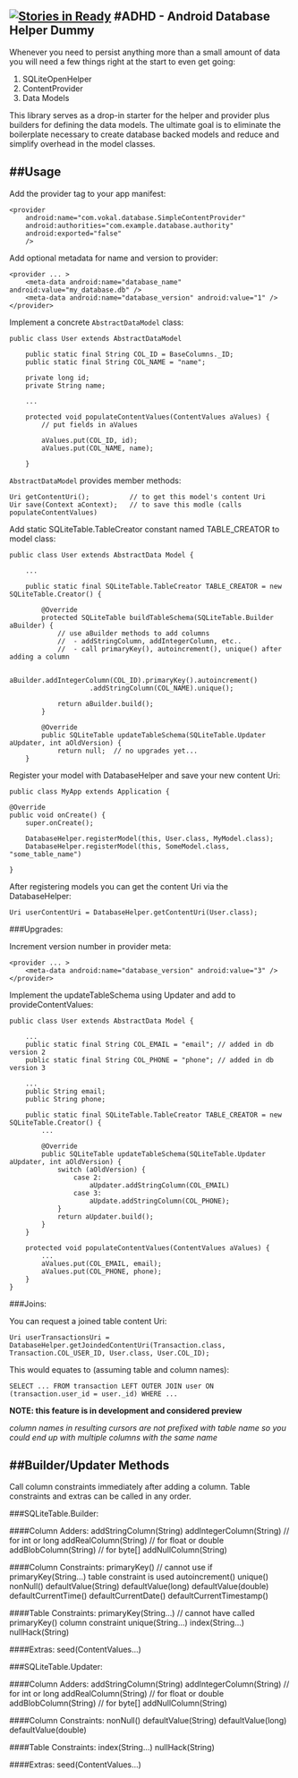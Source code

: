 [![Stories in Ready](https://badge.waffle.io/vokalinteractive/android_database_helper.png?label=ready&title=Ready)](https://waffle.io/vokalinteractive/android_database_helper)
#ADHD - Android Database Helper Dummy
---

Whenever you need to persist anything more than a small amount of data you will need a few things right at the start to even get going:

1. SQLiteOpenHelper
2. ContentProvider
3. Data Models

This library serves as a drop-in starter for the helper and provider plus builders for defining the data models. 
The ultimate goal is to eliminate the boilerplate necessary to create database backed models and reduce and simplify overhead in the model classes. 

##Usage
---
Add the provider tag to your app manifest:

	<provider
    	android:name="com.vokal.database.SimpleContentProvider"
        android:authorities="com.example.database.authority"
        android:exported="false"
        />
        
Add optional metadata for name and version to provider:

	<provider ... >
        <meta-data android:name="database_name" android:value="my_database.db" />
        <meta-data android:name="database_version" android:value="1" />
	</provider>
	       
Implement a concrete `AbstractDataModel` class:

	public class User extends AbstractDataModel
	
		public static final String COL_ID = BaseColumns._ID;
		public static final String COL_NAME = "name";
		
		private long id;
		private String name;
		
		...
	
		protected void populateContentValues(ContentValues aValues) {
			// put fields in aValues

			aValues.put(COL_ID, id);
			aValues.put(COL_NAME, name);
			
		}
		
`AbstractDataModel` provides member methods:

	Uri getContentUri();          // to get this model's content Uri
	Uir save(Context aContext);   // to save this modle (calls populateContentValues)
	
Add static SQLiteTable.TableCreator constant named TABLE_CREATOR to model class:


	public class User extends AbstractData Model {
	
		...
		
		public static final SQLiteTable.TableCreator TABLE_CREATOR = new SQLiteTable.Creator() {
	
			@Override
    		protected SQLiteTable buildTableSchema(SQLiteTable.Builder aBuilder) {
        		// use aBuilder methods to add columns
       			//  - addStringColumn, addIntegerColumn, etc..
        		//  - call primaryKey(), autoincrement(), unique() after adding a column
        
        		aBuilder.addIntegerColumn(COL_ID).primaryKey().autoincrement()
                    	.addStringColumn(COL_NAME).unique();
                    
        		return aBuilder.build();
    		}
    		
    		@Override
        	public SQLiteTable updateTableSchema(SQLiteTable.Updater aUpdater, int aOldVersion) {
            	return null;  // no upgrades yet...
        }   
     
	  		      
Register your model with DatabaseHelper and save your new content Uri:

	public class MyApp extends Application {
	
	@Override
	public void onCreate() {
		super.onCreate();

		DatabaseHelper.registerModel(this, User.class, MyModel.class);
		DatabaseHelper.registerModel(this, SomeModel.class, "some_table_name")
		
	}

After registering models you can get the content Uri via the DatabaseHelper:

	Uri userContentUri = DatabaseHelper.getContentUri(User.class);
	
###Upgrades:

Increment version number in provider meta:

	<provider ... >
        <meta-data android:name="database_version" android:value="3" />
	</provider>


Implement the updateTableSchema using Updater and add to provideContentValues:  

	public class User extends AbstractData Model {
	
		...
		public static final String COL_EMAIL = "email"; // added in db version 2
		public static final String COL_PHONE = "phone"; // added in db version 3
		
		...
		public String email;
		public String phone;
		
		public static final SQLiteTable.TableCreator TABLE_CREATOR = new SQLiteTable.Creator() {
			...
			
			@Override
	        public SQLiteTable updateTableSchema(SQLiteTable.Updater aUpdater, int aOldVersion) {
				switch (aOldVersion) {
        	   		case 2:
		    	       	aUpdater.addStringColumn(COL_EMAIL)
    	        	case 3: 
    	           		aUpdate.addStringColumn(COL_PHONE);
				}
				return aUpdater.build();
			}
		}
		
		protected void populateContentValues(ContentValues aValues) {
			...
			aValues.put(COL_EMAIL, email);
			aValues.put(COL_PHONE, phone);
		}
	}		
	
###Joins:
	
You can request a joined table content Uri:
	
	Uri userTransactionsUri = DatabaseHelper.getJoindedContentUri(Transaction.class, Transaction.COL_USER_ID, User.class, User.COL_ID);

This would equates to (assuming table and column names):
	
	SELECT ... FROM transaction LEFT OUTER JOIN user ON (transaction.user_id = user._id) WHERE ...
		
__NOTE: this feature is in development and considered preview__  

*column names in resulting cursors are not prefixed with table name so you could end up with multiple columns with the same name*
	

##Builder/Updater Methods
---
Call column constraints immediately after adding a column.  Table constraints and extras can be called in any order.

###SQLiteTable.Builder:

####Column Adders:
	addStringColumn(String)
	addIntegerColumn(String) // for int or long
	addRealColumn(String)    // for float or double
	addBlobColumn(String)    // for byte[]
	addNullColumn(String)
	
####Column Constraints:
	primaryKey()  // cannot use if primaryKey(String...) table constraint is used
	autoincrement()
	unique()
	nonNull()
	defaultValue(String)
	defaultValue(long)
	defaultValue(double)
	defaultCurrentTime()
	defaultCurrentDate()
	defaultCurrentTimestamp()

####Table Constraints:
	primaryKey(String...) // cannot have called primaryKey() column constraint
	unique(String...)
	index(String...)
	nullHack(String)

####Extras:
	seed(ContentValues...)

###SQLiteTable.Updater:

####Column Adders:
	addStringColumn(String)
	addIntegerColumn(String) // for int or long
	addRealColumn(String)    // for float or double
	addBlobColumn(String)    // for byte[]
	addNullColumn(String)

####Column Constraints:
	nonNull()
	defaultValue(String)
	defaultValue(long)
	defaultValue(double)

####Table Constraints:
	index(String...)
	nullHack(String)

####Extras:
	seed(ContentValues...)
	

	
